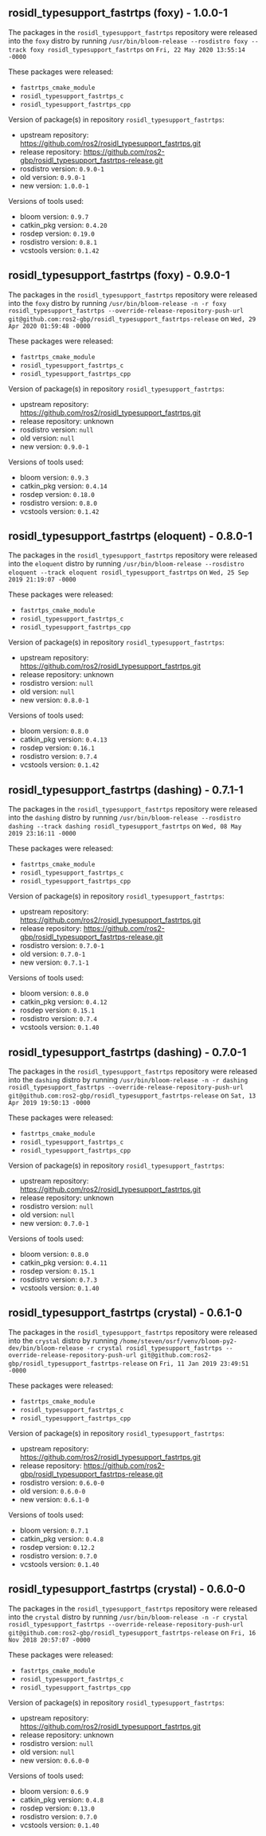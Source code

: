 ## rosidl_typesupport_fastrtps (foxy) - 1.0.0-1

The packages in the `rosidl_typesupport_fastrtps` repository were released into the `foxy` distro by running `/usr/bin/bloom-release --rosdistro foxy --track foxy rosidl_typesupport_fastrtps` on `Fri, 22 May 2020 13:55:14 -0000`

These packages were released:
- `fastrtps_cmake_module`
- `rosidl_typesupport_fastrtps_c`
- `rosidl_typesupport_fastrtps_cpp`

Version of package(s) in repository `rosidl_typesupport_fastrtps`:

- upstream repository: https://github.com/ros2/rosidl_typesupport_fastrtps.git
- release repository: https://github.com/ros2-gbp/rosidl_typesupport_fastrtps-release.git
- rosdistro version: `0.9.0-1`
- old version: `0.9.0-1`
- new version: `1.0.0-1`

Versions of tools used:

- bloom version: `0.9.7`
- catkin_pkg version: `0.4.20`
- rosdep version: `0.19.0`
- rosdistro version: `0.8.1`
- vcstools version: `0.1.42`


## rosidl_typesupport_fastrtps (foxy) - 0.9.0-1

The packages in the `rosidl_typesupport_fastrtps` repository were released into the `foxy` distro by running `/usr/bin/bloom-release -n -r foxy rosidl_typesupport_fastrtps --override-release-repository-push-url git@github.com:ros2-gbp/rosidl_typesupport_fastrtps-release` on `Wed, 29 Apr 2020 01:59:48 -0000`

These packages were released:
- `fastrtps_cmake_module`
- `rosidl_typesupport_fastrtps_c`
- `rosidl_typesupport_fastrtps_cpp`

Version of package(s) in repository `rosidl_typesupport_fastrtps`:

- upstream repository: https://github.com/ros2/rosidl_typesupport_fastrtps.git
- release repository: unknown
- rosdistro version: `null`
- old version: `null`
- new version: `0.9.0-1`

Versions of tools used:

- bloom version: `0.9.3`
- catkin_pkg version: `0.4.14`
- rosdep version: `0.18.0`
- rosdistro version: `0.8.0`
- vcstools version: `0.1.42`


## rosidl_typesupport_fastrtps (eloquent) - 0.8.0-1

The packages in the `rosidl_typesupport_fastrtps` repository were released into the `eloquent` distro by running `/usr/bin/bloom-release --rosdistro eloquent --track eloquent rosidl_typesupport_fastrtps` on `Wed, 25 Sep 2019 21:19:07 -0000`

These packages were released:
- `fastrtps_cmake_module`
- `rosidl_typesupport_fastrtps_c`
- `rosidl_typesupport_fastrtps_cpp`

Version of package(s) in repository `rosidl_typesupport_fastrtps`:

- upstream repository: https://github.com/ros2/rosidl_typesupport_fastrtps.git
- release repository: unknown
- rosdistro version: `null`
- old version: `null`
- new version: `0.8.0-1`

Versions of tools used:

- bloom version: `0.8.0`
- catkin_pkg version: `0.4.13`
- rosdep version: `0.16.1`
- rosdistro version: `0.7.4`
- vcstools version: `0.1.42`


## rosidl_typesupport_fastrtps (dashing) - 0.7.1-1

The packages in the `rosidl_typesupport_fastrtps` repository were released into the `dashing` distro by running `/usr/bin/bloom-release --rosdistro dashing --track dashing rosidl_typesupport_fastrtps` on `Wed, 08 May 2019 23:16:11 -0000`

These packages were released:
- `fastrtps_cmake_module`
- `rosidl_typesupport_fastrtps_c`
- `rosidl_typesupport_fastrtps_cpp`

Version of package(s) in repository `rosidl_typesupport_fastrtps`:

- upstream repository: https://github.com/ros2/rosidl_typesupport_fastrtps.git
- release repository: https://github.com/ros2-gbp/rosidl_typesupport_fastrtps-release.git
- rosdistro version: `0.7.0-1`
- old version: `0.7.0-1`
- new version: `0.7.1-1`

Versions of tools used:

- bloom version: `0.8.0`
- catkin_pkg version: `0.4.12`
- rosdep version: `0.15.1`
- rosdistro version: `0.7.4`
- vcstools version: `0.1.40`


## rosidl_typesupport_fastrtps (dashing) - 0.7.0-1

The packages in the `rosidl_typesupport_fastrtps` repository were released into the `dashing` distro by running `/usr/bin/bloom-release -n -r dashing rosidl_typesupport_fastrtps --override-release-repository-push-url git@github.com:ros2-gbp/rosidl_typesupport_fastrtps-release` on `Sat, 13 Apr 2019 19:50:13 -0000`

These packages were released:
- `fastrtps_cmake_module`
- `rosidl_typesupport_fastrtps_c`
- `rosidl_typesupport_fastrtps_cpp`

Version of package(s) in repository `rosidl_typesupport_fastrtps`:

- upstream repository: https://github.com/ros2/rosidl_typesupport_fastrtps.git
- release repository: unknown
- rosdistro version: `null`
- old version: `null`
- new version: `0.7.0-1`

Versions of tools used:

- bloom version: `0.8.0`
- catkin_pkg version: `0.4.11`
- rosdep version: `0.15.1`
- rosdistro version: `0.7.3`
- vcstools version: `0.1.40`


## rosidl_typesupport_fastrtps (crystal) - 0.6.1-0

The packages in the `rosidl_typesupport_fastrtps` repository were released into the `crystal` distro by running `/home/steven/osrf/venv/bloom-py2-dev/bin/bloom-release -r crystal rosidl_typesupport_fastrtps --override-release-repository-push-url git@github.com:ros2-gbp/rosidl_typesupport_fastrtps-release` on `Fri, 11 Jan 2019 23:49:51 -0000`

These packages were released:
- `fastrtps_cmake_module`
- `rosidl_typesupport_fastrtps_c`
- `rosidl_typesupport_fastrtps_cpp`

Version of package(s) in repository `rosidl_typesupport_fastrtps`:

- upstream repository: https://github.com/ros2/rosidl_typesupport_fastrtps.git
- release repository: https://github.com/ros2-gbp/rosidl_typesupport_fastrtps-release.git
- rosdistro version: `0.6.0-0`
- old version: `0.6.0-0`
- new version: `0.6.1-0`

Versions of tools used:

- bloom version: `0.7.1`
- catkin_pkg version: `0.4.8`
- rosdep version: `0.12.2`
- rosdistro version: `0.7.0`
- vcstools version: `0.1.40`


## rosidl_typesupport_fastrtps (crystal) - 0.6.0-0

The packages in the `rosidl_typesupport_fastrtps` repository were released into the `crystal` distro by running `/usr/bin/bloom-release -n -r crystal rosidl_typesupport_fastrtps --override-release-repository-push-url git@github.com:ros2-gbp/rosidl_typesupport_fastrtps-release` on `Fri, 16 Nov 2018 20:57:07 -0000`

These packages were released:
- `fastrtps_cmake_module`
- `rosidl_typesupport_fastrtps_c`
- `rosidl_typesupport_fastrtps_cpp`

Version of package(s) in repository `rosidl_typesupport_fastrtps`:

- upstream repository: https://github.com/ros2/rosidl_typesupport_fastrtps.git
- release repository: unknown
- rosdistro version: `null`
- old version: `null`
- new version: `0.6.0-0`

Versions of tools used:

- bloom version: `0.6.9`
- catkin_pkg version: `0.4.8`
- rosdep version: `0.13.0`
- rosdistro version: `0.7.0`
- vcstools version: `0.1.40`



